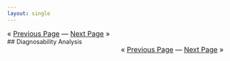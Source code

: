```yaml
---
layout: single
---
```

<div style="text-align: left; font-size: 12pt;">« <a href="/_pages/usecase_modelling">Previous Page</a>
 — <a href="/_pages/usecase_resgen">Next Page</a> »</div>
## Diagnosability Analysis

<div style="text-align: right; font-size: 12pt;">« <a href="/_pages/usecase_modelling">Previous Page</a>
 — <a href="/_pages/usecase_resgen">Next Page</a> »</div>
